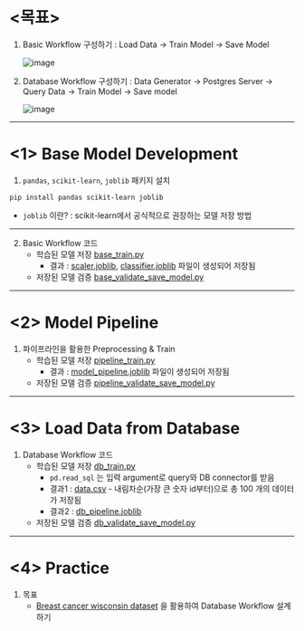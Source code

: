 # <목표>

1. Basic Workflow 구성하기 : Load Data -> Train Model -> Save Model

    ![image](https://user-images.githubusercontent.com/108987773/214774081-fdd47443-12cd-4269-b0e9-0ccc11901d09.png)

2. Database Workflow 구성하기 : Data Generator -> Postgres Server -> Query Data -> Train Model -> Save model
  
    ![image](https://user-images.githubusercontent.com/108987773/214774168-fec096f7-a703-48e1-b368-e119dbe75af7.png)

---
# <1> Base Model Development

1. ```pandas```, ```scikit-learn```, ```joblib``` 패키지 설치

```
pip install pandas scikit-learn joblib
```

  - ```joblib``` 이란? : scikit-learn에서 공식적으로 권장하는 모델 저장 방법
---
2. Basic Workflow 코드
      - 학습된 모델 저장 [base_train.py][link]
        - 결과 : [scaler.joblib][link6], [classifier.joblib][link7] 파일이 생성되어 저장됨
      - 저장된 모델 검증 [base_validate_save_model.py][link1]
---
# <2> Model Pipeline

1. 파이프라인을 활용한 Preprocessing & Train
    - 학습된 모델 저장 [pipeline_train.py][link2]
        - 결과 : [model_pipeline.joblib][link8] 파일이 생성되어 저장됨
    - 저장된 모델 검증 [pipeline_validate_save_model.py][link3]
---
# <3> Load Data from Database

1. Database Workflow 코드
    - 학습된 모델 저장 [db_train.py][link4]
        - ```pd.read_sql``` 는 입력 argument로 query와 DB connector를 받음
        - 결과1 : [data.csv][link5] - 내림차순(가장 큰 숫자 id부터)으로 총 100 개의 데이터가 저장됨
        - 결과2 : [db_pipeline.joblib][link9]
    - 저장된 모델 검증 [db_validate_save_model.py][link10]
---
# <4> Practice

1. 목표
    - [Breast cancer wisconsin dataset][link11] 을 활용하여 Database Workflow 설계하기



  
  
  
  
  [link]: https://github.com/jeewonkimm2/BOAZ_Big_Data_Study_Club/blob/main/StudyGroup/MLOps_for_MLE/02_Model_Development/base_train.py
  [link1]: https://github.com/jeewonkimm2/BOAZ_Big_Data_Study_Club/blob/main/StudyGroup/MLOps_for_MLE/02_Model_Development/base_validate_save_model.py
  [link2]: https://github.com/jeewonkimm2/BOAZ_Big_Data_Study_Club/blob/main/StudyGroup/MLOps_for_MLE/02_Model_Development/pipeline_train.py
  [link3]: https://github.com/jeewonkimm2/BOAZ_Big_Data_Study_Club/blob/main/StudyGroup/MLOps_for_MLE/02_Model_Development/pipeline_validate_save_model.py
  [link4]: https://github.com/jeewonkimm2/BOAZ_Big_Data_Study_Club/blob/main/StudyGroup/MLOps_for_MLE/02_Model_Development/db_train.py
  [link5]: https://github.com/jeewonkimm2/BOAZ_Big_Data_Study_Club/blob/main/StudyGroup/MLOps_for_MLE/02_Model_Development/data.csv
  [link6]: https://github.com/jeewonkimm2/BOAZ_Big_Data_Study_Club/blob/main/StudyGroup/MLOps_for_MLE/02_Model_Development/scaler.joblib
  [link7]: https://github.com/jeewonkimm2/BOAZ_Big_Data_Study_Club/blob/main/StudyGroup/MLOps_for_MLE/02_Model_Development/classifier.joblib
  [link8]: https://github.com/jeewonkimm2/BOAZ_Big_Data_Study_Club/blob/main/StudyGroup/MLOps_for_MLE/02_Model_Development/model_pipeline.joblib
  [link9]: https://github.com/jeewonkimm2/BOAZ_Big_Data_Study_Club/blob/main/StudyGroup/MLOps_for_MLE/02_Model_Development/db_pipeline.joblib
  [link10]: https://github.com/jeewonkimm2/BOAZ_Big_Data_Study_Club/blob/main/StudyGroup/MLOps_for_MLE/02_Model_Development/db_validate_save_model.py
  [link11]: https://scikit-learn.org/stable/modules/generated/sklearn.datasets.load_breast_cancer.html
